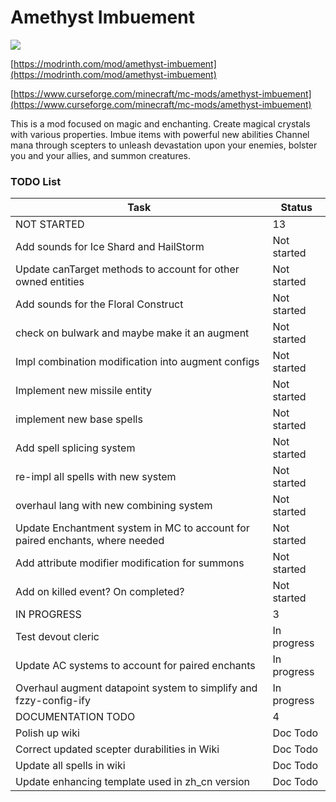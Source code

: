 # Amethyst Imbuement
<p align="left">
<a href="https://opensource.org/licenses/MIT"><img src="https://img.shields.io/badge/License-MIT-brightgreen.svg"></a>
</p>

[https://modrinth.com/mod/amethyst-imbuement](https://modrinth.com/mod/amethyst-imbuement)

[https://www.curseforge.com/minecraft/mc-mods/amethyst-imbuement](https://www.curseforge.com/minecraft/mc-mods/amethyst-imbuement)

This is a mod focused on magic and enchanting. 
Create magical crystals with various properties. 
Imbue items with powerful new abilities 
Channel mana through scepters to unleash devastation upon your enemies, bolster you and your allies, and summon creatures.

### TODO List
| Task                                                                         | Status      |
|------------------------------------------------------------------------------|-------------|
| NOT STARTED                                                                  | 13          |
| Add sounds for Ice Shard and HailStorm                                       | Not started |
| Update canTarget methods to account for other owned entities                 | Not started |
| Add sounds for the Floral Construct                                          | Not started |
| check on bulwark and maybe make it an augment                                | Not started |
| Impl combination modification into augment configs                           | Not started |
| Implement new missile entity                                                 | Not started |
| implement new base spells                                                    | Not started |
| Add spell splicing system                                                    | Not started |
| re-impl all spells with new system                                           | Not started |
| overhaul lang with new combining system                                      | Not started |
| Update Enchantment system in MC to account for paired enchants, where needed | Not started |
| Add attribute modifier modification for summons                              | Not started |
| Add on killed event? On completed?                                           | Not started |
| IN PROGRESS                                                                  | 3           |
| Test devout cleric                                                           | In progress |
| Update AC systems to account for paired enchants                             | In progress |
| Overhaul augment datapoint system to simplify and fzzy-config-ify            | In progress |
| DOCUMENTATION TODO                                                           | 4           |
| Polish up wiki                                                               | Doc Todo    |
| Correct updated scepter durabilities in Wiki                                 | Doc Todo    |
| Update all spells in wiki                                                    | Doc Todo    |
| Update enhancing template used in zh_cn version                              | Doc Todo    |
